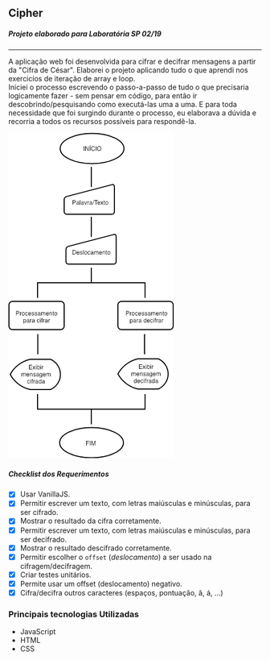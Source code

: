## Cipher

##### Projeto elaborado para Laboratória SP 02/19

---

A aplicação web foi desenvolvida para cifrar e decifrar mensagens a partir da "Cifra de César".
Elaborei o projeto aplicando tudo o que aprendi nos exercicíos de iteração de array e loop. <br>
Iniciei o processo escrevendo o passo-a-passo de tudo o que precisaria logicamente fazer - sem pensar em código, para então ir descobrindo/pesquisando como executá-las uma a uma. E para toda necessidade que foi surgindo durante o processo, eu elaborava a dúvida e recorria a todos os recursos possíveis para respondê-la.

![alt text](https://github.com/tmcamillo/caesar-cipher/blob/master/Cipher.png "Flowchart Cipher")

##### Checklist dos Requerimentos

- [x] Usar VanillaJS.
- [x] Permitir escrever um texto, com letras maiúsculas e minúsculas, para ser cifrado.
- [x] Mostrar o resultado da cifra corretamente.
- [x] Permitir escrever um texto, com letras maiúsculas e minúsculas, para ser decifrado.
- [x] Mostrar o resultado descifrado corretamente.
- [x] Permitir escolher o `offset` (_deslocamento_) a ser usado na cifragem/decifragem.
- [x] Criar testes unitários.
- [x] Permite usar um offset (deslocamento) negativo.
- [x] Cifra/decifra outros caracteres (espaços, pontuação, ã, á, ...)

### Principais tecnologias Utilizadas

- JavaScript
- HTML
- CSS
